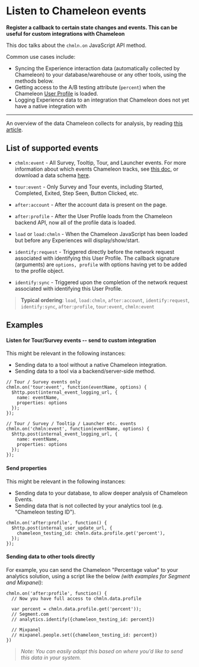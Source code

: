# Listen to Chameleon events

**Register a callback to certain state changes and events. This can be useful for custom integrations with Chameleon**

This doc talks about the `chmln.on` JavaScript API method.

Common use cases include:

- Syncing the Experience interaction data (automatically collected by Chameleon) to your database/warehouse or any other tools, using the methods below.
- Getting access to the A/B testing attribute (`percent`) when the Chameleon [User Profile](apis/profiles.md?id=schema) is loaded.
- Logging Experience data to an integration that Chameleon does not yet have a native integration with

----

An overview of the data Chameleon collects for analysis, by reading [this article](https://help.trychameleon.com/en/articles/1226450-what-analytics-does-chameleon-provide).


## List of supported events

- `chmln:event` - All Survey, Tooltip, Tour, and Launcher events. For more information about which events Chameleon tracks, see [this doc](https://help.trychameleon.com/en/articles/1226450-what-analytics-does-chameleon-provide), or download a data schema [here](https://docs.google.com/spreadsheets/d/1qBiAojhSoUSEGLlwvzAhO5CxFLTNeutA_h2iV9gsvRk/copy).
- `tour:event`  - Only Survey and Tour events, including Started, Completed, Exited, Step Seen, Button Clicked, etc.

- `after:account` - After the account data is present on the page.
- `after:profile` - After the User Profile loads from the Chameleon backend API, now all of the profile data is loaded.

- `load` or `load:chmln` - When the Chameleon JavaScript has been loaded but before any Experiences will display/show/start.
- `identify:request` - Triggered directly before the network request associated with identifying this User Profile. The callback signature (arguments) are `options, profile` with options having yet to be added to the profile object.
- `identify:sync` - Triggered upon the completion of the network request associated with identifying this User Profile.


> **Typical ordering**: `load`, `load:chmln`, `after:account`, `identify:request`, `identify:sync`, `after:profile`, `tour:event`, `chmln:event`

## Examples

#### Listen for Tour/Survey events -- send to custom integration

This might be relevant in the following instances:

- Sending data to a tool without a native Chameleon integration.
- Sending data to a tool via a backend/server-side method.

```
// Tour / Survey events only
chmln.on('tour:event', function(eventName, options) {
  $http.post(internal_event_logging_url, {
    name: eventName, 
    properties: options
  });
});

// Tour / Survey / Tooltip / Launcher etc. events
chmln.on('chmln:event', function(eventName, options) {
  $http.post(internal_event_logging_url, {
    name: eventName, 
    properties: options
  });
});
```



#### Send properties

This might be relevant in the following instances:

- Sending data to your database, to allow deeper analysis of Chameleon Events.
- Sending data that is not collected by your analytics tool (e.g. "Chameleon testing ID").

```
chmln.on('after:profile', function() {
  $http.post(internal_user_update_url, {
    chameleon_testing_id: chmln.data.profile.get('percent'),
  });
});
```



#### Sending data to other tools directly

For example, you can send the Chameleon "Percentage value" to your analytics solution, using a script like the below *(with examples for Segment and Mixpanel)*:

```
chmln.on('after:profile', function() {
  // Now you have full access to chmln.data.profile
  
  var percent = chmln.data.profile.get('percent'));
  // Segment.com
  // analytics.identify({chameleon_testing_id: percent})

  // Mixpanel
  // mixpanel.people.set({chameleon_testing_id: percent})
})
```

> *Note: You can easily adapt this based on where you'd like to send this data in your system.* 

